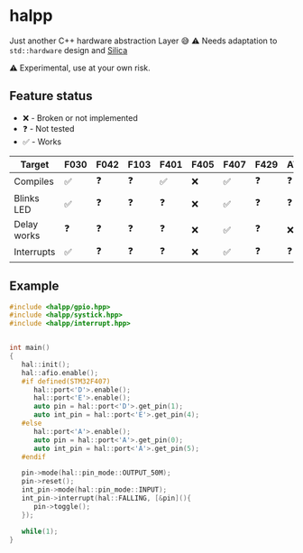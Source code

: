 halpp
==

Just another C++ hardware abstraction Layer :sweat_smile:
:warning: Needs adaptation to `std::hardware` design and [Silica](https://github.com/E63T/silica) 

:warning: Experimental, use at your own risk.

Feature status
--

* :x: - Broken or not implemented
* :question: - Not tested
* :white_check_mark: - Works

| Target    | F030             | F042     | F103     | F401             | F405 | F407             |   F429   | ATmega328p |
|-----------|------------------|----------|----------|------------------|------|------------------|----------|------------|
|Compiles   |:white_check_mark:|:question:|:question:|:white_check_mark:| :x:  |:white_check_mark:|:question:| :question: |
|Blinks LED |:white_check_mark:|:question:|:question:|:question:        | :x:  |:white_check_mark:|:question:| :question: |
|Delay works|:question:        |:question:|:question:|:question:        | :x:  |:white_check_mark:|:question:| :x:        |
|Interrupts |:white_check_mark:|:question:|:question:|:question:        | :x:  |:white_check_mark:|:question:| :question: |

Example
--

```cpp
#include <halpp/gpio.hpp>
#include <halpp/systick.hpp>
#include <halpp/interrupt.hpp>


int main()
{
   hal::init();
   hal::afio.enable();
   #if defined(STM32F407)
      hal::port<'D'>.enable();
      hal::port<'E'>.enable();
      auto pin = hal::port<'D'>.get_pin(1);
      auto int_pin = hal::port<'E'>.get_pin(4);
   #else
      hal::port<'A'>.enable();
      auto pin = hal::port<'A'>.get_pin(0);
      auto int_pin = hal::port<'A'>.get_pin(5);
   #endif

   pin->mode(hal::pin_mode::OUTPUT_50M);
   pin->reset();
   int_pin->mode(hal::pin_mode::INPUT);
   int_pin->interrupt(hal::FALLING, [&pin](){
      pin->toggle();
   });

   while(1);
}
```
